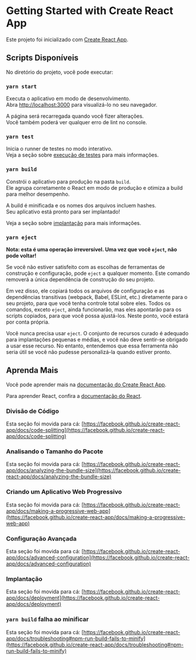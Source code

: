 # Getting Started with Create React App

Este projeto foi inicializado com [Create React App](https://github.com/facebook/create-react-app).

## Scripts Disponíveis

No diretório do projeto, você pode executar:

### `yarn start`

Executa o aplicativo em modo de desenvolvimento.\
Abra [http://localhost:3000](http://localhost:3000) para visualizá-lo no seu navegador.

A página será recarregada quando você fizer alterações.\
Você também poderá ver qualquer erro de lint no console.

### `yarn test`

Inicia o runner de testes no modo interativo.\
Veja a seção sobre [execução de testes](https://facebook.github.io/create-react-app/docs/running-tests) para mais informações.

### `yarn build`

Constrói o aplicativo para produção na pasta `build`.\
Ele agrupa corretamente o React em modo de produção e otimiza a build para melhor desempenho.

A build é minificada e os nomes dos arquivos incluem hashes.\
Seu aplicativo está pronto para ser implantado!

Veja a seção sobre [implantação](https://facebook.github.io/create-react-app/docs/deployment) para mais informações.

### `yarn eject`

**Nota: esta é uma operação irreversível. Uma vez que você `eject`, não pode voltar!**

Se você não estiver satisfeito com as escolhas de ferramentas de construção e configuração, pode `eject` a qualquer momento. Este comando removerá a única dependência de construção do seu projeto.

Em vez disso, ele copiará todos os arquivos de configuração e as dependências transitivas (webpack, Babel, ESLint, etc.) diretamente para o seu projeto, para que você tenha controle total sobre eles. Todos os comandos, exceto `eject`, ainda funcionarão, mas eles apontarão para os scripts copiados, para que você possa ajustá-los. Neste ponto, você estará por conta própria.

Você nunca precisa usar `eject`. O conjunto de recursos curado é adequado para implantações pequenas e médias, e você não deve sentir-se obrigado a usar esse recurso. No entanto, entendemos que essa ferramenta não seria útil se você não pudesse personalizá-la quando estiver pronto.

## Aprenda Mais

Você pode aprender mais na [documentação do Create React App](https://facebook.github.io/create-react-app/docs/getting-started).

Para aprender React, confira a [documentação do React](https://reactjs.org/).

### Divisão de Código

Esta seção foi movida para cá: [https://facebook.github.io/create-react-app/docs/code-splitting](https://facebook.github.io/create-react-app/docs/code-splitting)

### Analisando o Tamanho do Pacote

Esta seção foi movida para cá: [https://facebook.github.io/create-react-app/docs/analyzing-the-bundle-size](https://facebook.github.io/create-react-app/docs/analyzing-the-bundle-size)

### Criando um Aplicativo Web Progressivo

Esta seção foi movida para cá: [https://facebook.github.io/create-react-app/docs/making-a-progressive-web-app](https://facebook.github.io/create-react-app/docs/making-a-progressive-web-app)

### Configuração Avançada

Esta seção foi movida para cá: [https://facebook.github.io/create-react-app/docs/advanced-configuration](https://facebook.github.io/create-react-app/docs/advanced-configuration)

### Implantação

Esta seção foi movida para cá: [https://facebook.github.io/create-react-app/docs/deployment](https://facebook.github.io/create-react-app/docs/deployment)

### `yarn build` falha ao minificar

Esta seção foi movida para cá: [https://facebook.github.io/create-react-app/docs/troubleshooting#npm-run-build-fails-to-minify](https://facebook.github.io/create-react-app/docs/troubleshooting#npm-run-build-fails-to-minify)
